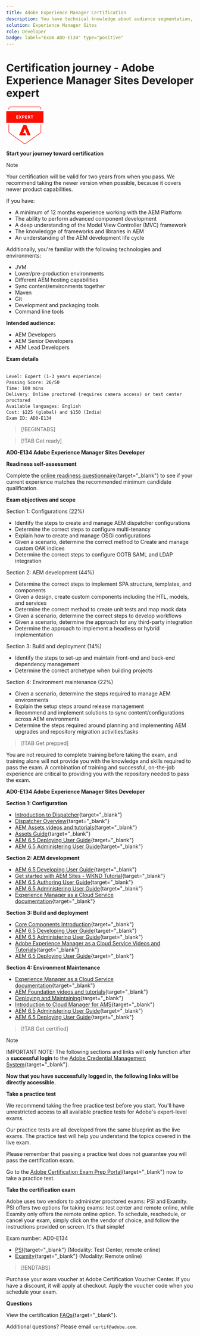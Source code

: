 ```yaml
---
title: Adobe Experience Manager Certification 
description: You have technical knowledge about audience segmentation, destination exports, and activation on real time basis for unified profiles that adhere to data and privacy regulations, customer data platforms (CDP) and knowledge of Adobe Experience Platform.
solution: Experience Manager Sites
role: Developer
badge: label="Exam ADO-E134" type="positive"
---
```

# Certification journey - Adobe Experience Manager Sites Developer expert

![Certification Expert Badge](/help/certifications/assets/expert-badge-Xsmall.png)

**Start your journey toward certification**

>[!NOTE]
>
>Your certification will be valid for two years from when you pass. We recommend taking the newer version when possible, because it covers newer product capabilities.


If you have:

* A minimum of 12 months experience working with the AEM Platform
* The ability to perform advanced component development
* A deep understanding of the Model View Controller (MVC) framework
* The knowledgge of frameworks and libraries in AEM
* An understanding of the AEM development life cycle

Additionally, you're familiar with the following technologies and environments:

* JVM
* Lower/pre-production environments
* Different AEM hosting capabilities
* Sync content/environments together
* Maven
* Git
* Development and packaging tools
* Command line tools


**Intended audience:** 

* AEM Developers
* AEM Senior Developers
* AEM Lead Developers

**Exam details**
  
```

Level: Expert (1-3 years experience)
Passing Score: 26/50
Time: 100 mins
Delivery: Online proctored (requires camera access) or test center proctored
Available languages: English
Cost: $225 (global) and $150 (India)
Exam ID: AD0-E134

```

>[!BEGINTABS]

>[!TAB Get ready]

**AD0-E134 Adobe Experience Manager Sites Developer**

**Readiness self-assessment**

Complete the [online readiness questionnaire](https://scorpion.caveon.com/launchpad/ad-q-e129-readiness-questionnaire-for-adobe-aem-assets-developer-professional-exam-copy-9ts38u/ad-q-e116-readiness-questionnaire-for-adobe-aem-developer-expert-exam){target="_blank"} to see if your current experience matches the recommended minimum candidate qualification.

**Exam objectives and scope**

Section 1: Configurations (22%)

* Identify the steps to create and manage AEM dispatcher configurations
* Determine the correct steps to configure multi-tenancy
* Explain how to create and manage OSGi configurations
* Given a scenario, determine the correct method to Create and manage custom OAK indices
* Determine the correct steps to configure OOTB SAML and LDAP integration

Section 2: AEM development (44%)

* Determine the correct steps to implement SPA structure, templates, and components
* Given a design, create custom components including the HTL, models, and services
* Determine the correct method to create unit tests and map mock data
* Given a scenario, determine the correct steps to develop workflows
* Given a scenario, determine the approach for any third-party integration
* Determine the approach to implement a headless or hybrid implementation

Section 3: Build and deployment (14%)

* Identify the steps to set-up and maintain front-end and back-end dependency management
* Determine the correct archetype when building projects

Section 4: Environment maintenance (22%)

* Given a scenario, determine the steps required to manage AEM environments
* Explain the setup steps around release management
* Recommend and implement solutions to sync content/configurations across AEM environments
* Determine the steps required around planning and implementing AEM upgrades and repository migration activities/tasks

>[!TAB Get prepped]

You are not required to complete training before taking the exam, and training alone will not provide you with the knowledge and skills required to pass the exam. A combination of training and successful, on-the-job experience are critical to providing you with the repository needed to pass the exam.

**AD0-E134 Adobe Experience Manager Sites Developer**

**Section 1: Configuration**

* [Introduction to Dispatcher](https://experienceleague.adobe.com/docs/experience-manager-learn/cloud-service/underlying-technology/introduction-dispatcher.html?lang=en){target="_blank"} 
* [Dispatcher Overview](https://experienceleague.adobe.com/docs/experience-manager-dispatcher/using/dispatcher.html?lang=en){target="_blank"} 
* [AEM Assets videos and tutorials](https://experienceleague.adobe.com/docs/experience-manager-learn/assets/overview.html?lang=en){target="_blank"} 
* [Assets Guide](https://experienceleague.adobe.com/docs/experience-manager-64/assets/home.html?lang=en){target="_blank"} 
* [AEM 6.5 Deploying User Guide](https://experienceleague.adobe.com/docs/experience-manager-65/deploying/home.html?lang=en){target="_blank"} 
* [AEM 6.5 Administering User Guide](https://experienceleague.adobe.com/docs/experience-manager-65/administering/home.html?lang=en){target="_blank"} 

**Section 2: AEM development**

* [AEM 6.5 Developing User Guide](https://experienceleague.adobe.com/docs/experience-manager-65/developing/home.html?lang=en){target="_blank"}
* [Get started with AEM Sites - WKND Tutorial](https://experienceleague.adobe.com/docs/experience-manager-learn/getting-started-wknd-tutorial-develop/overview.html?lang=en){target="_blank"}
* [AEM 6.5 Authoring User Guide](https://experienceleague.adobe.com/docs/experience-manager-65/authoring/home.html?lang=en){target="_blank"}
* [AEM 6.5 Administering User Guide](https://experienceleague.adobe.com/docs/experience-manager-65/administering/home.html?lang=en){target="_blank"}
* [Experience Manager as a Cloud Service documentation](https://experienceleague.adobe.com/docs/experience-manager-cloud-service/content/home.html?lang=en){target="_blank"}

**Section 3: Build and deployment**

* [Core Components Introduction](https://experienceleague.adobe.com/docs/experience-manager-core-components/using/introduction.html?lang=en){target="_blank"}
* [AEM 6.5 Developing User Guide](https://experienceleague.adobe.com/docs/experience-manager-65/developing/home.html?lang=en){target="_blank"}
* [AEM 6.5 Administering User Guide](https://experienceleague.adobe.com/docs/experience-manager-65/administering/home.html?lang=en){target="_blank"}
* [Adobe Experience Manager as a Cloud Service Videos and Tutorials](https://experienceleague.adobe.com/docs/experience-manager-learn/cloud-service/overview.html?lang=en){target="_blank"}
* [AEM 6.5 Deploying User Guide](https://experienceleague.adobe.com/docs/experience-manager-65/deploying/home.html?lang=en){target="_blank"}

**Section 4: Environment Maintenance**

* [Experience Manager as a Cloud Service documentation](https://experienceleague.adobe.com/docs/experience-manager-cloud-service/content/home.html?lang=en){target="_blank"}
* [AEM Foundation videos and tutorials](https://experienceleague.adobe.com/docs/experience-manager-learn/foundation/overview.html?lang=en){target="_blank"}
* [Deploying and Maintaining](https://experienceleague.adobe.com/docs/experience-manager-64/deploying/deploying/deploy.html?lang=en){target="_blank"}
* [Introduction to Cloud Manager for AMS](https://experienceleague.adobe.com/docs/experience-manager-cloud-manager/using/introduction-to-cloud-manager.html?lang=en){target="_blank"}
* [AEM 6.5 Administering User Guide](https://experienceleague.adobe.com/docs/experience-manager-65/administering/home.html?lang=en){target="_blank"}
* [AEM 6.5 Deploying User Guide](https://experienceleague.adobe.com/docs/experience-manager-65/deploying/home.html?lang=en){target="_blank"}

>[!TAB Get certified]

>[!NOTE]
>
>IMPORTANT NOTE: The following sections and links will **only** function after a **successful login** to the [Adobe Credential Management System](http://www.certmetrics.com/adobe){target="_blank"}. 


**Now that you have successfully logged in, the following links will be directly accessible.**

**Take a practice test**

We recommend taking the free practice test before you start. You'll have unrestricted access to all available practice tests for Adobe's expert-level exams.

Our practice tests are all developed from the same blueprint as the live exams. The practice test will help you understand the topics covered in the live exam.

Please remember that passing a practice test does not guarantee you will pass the certification exam.

Go to the [Adobe Certification Exam Prep Portal](https://www.certmetrics.com/adobe/candidate/gmetrix_sso.aspx){target="_blank"} now to take a practice test.

**Take the certification exam**

Adobe uses two vendors to administer proctored exams: PSI and Examity. PSI offers two options for taking exams: test center and remote online, while Examity only offers the remote online option.
To schedule, reschedule, or cancel your exam, simply click on the vendor of choice, and follow the instructions provided on screen. It's that simple!

Exam number: AD0-E134

* [PSI](https://www.certmetrics.com/adobe/candidate/psi_sso_adobe.aspx?redir=yes&ec=AD0-E134){target="_blank"} (Modality: Test Center, remote online)
* [Examity](https://www.certmetrics.com/adobe/candidate/examity_sso.aspx?eid=AD0-E134){target="_blank"} (Modality: Remote online)

>[!ENDTABS]

Purchase your exam voucher at Adobe Certification Voucher Center. If you have a discount, it will apply at checkout. Apply the voucher code when you schedule your exam.

**Questions**

View the certification [FAQs](https://solutionpartners.adobe.com/solution-partners/training_and_certification/certification/certification_faq.html#){target="_blank"}.

Additional questions? Please email `certif@adobe.com`.
